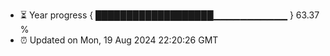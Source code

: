 - ⏳ Year progress { ███████████████████▁▁▁▁▁▁▁▁▁▁▁ } 63.37 %
- ⏰ Updated on Mon, 19 Aug 2024 22:20:26 GMT

